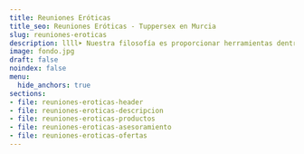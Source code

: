 ```yaml
---
title: Reuniones Eróticas
title_seo: Reuniones Eróticas - Tuppersex en Murcia
slug: reuniones-eroticas
description: llll➤ Nuestra filosofía es proporcionar herramientas dentro del mundo de la erótica ✅ para disfrutar más de su sexualidad, INDIVIDUAL O EN PAREJA.
image: fondo.jpg
draft: false
noindex: false
menu:
  hide_anchors: true
sections:
- file: reuniones-eroticas-header
- file: reuniones-eroticas-descripcion
- file: reuniones-eroticas-productos
- file: reuniones-eroticas-asesoramiento
- file: reuniones-eroticas-ofertas
---
```

